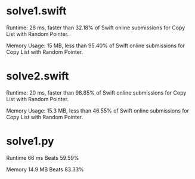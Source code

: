 # solve1.swift

Runtime: 28 ms, faster than 32.18% of Swift online submissions for Copy List with Random Pointer.

Memory Usage: 15 MB, less than 95.40% of Swift online submissions for Copy List with Random Pointer.

# solve2.swift

Runtime: 20 ms, faster than 98.85% of Swift online submissions for Copy List with Random Pointer.

Memory Usage: 15.3 MB, less than 46.55% of Swift online submissions for Copy List with Random Pointer.

# solve1.py

Runtime 66 ms Beats 59.59%

Memory 14.9 MB Beats 83.33%
